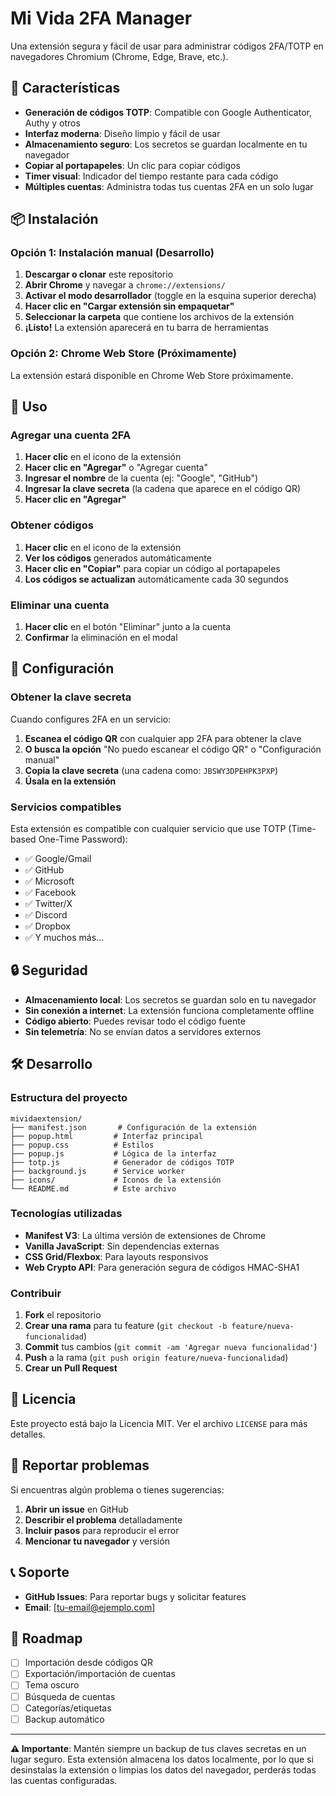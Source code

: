 # Mi Vida 2FA Manager

Una extensión segura y fácil de usar para administrar códigos 2FA/TOTP en navegadores Chromium (Chrome, Edge, Brave, etc.).

## 🔐 Características

- **Generación de códigos TOTP**: Compatible con Google Authenticator, Authy y otros
- **Interfaz moderna**: Diseño limpio y fácil de usar
- **Almacenamiento seguro**: Los secretos se guardan localmente en tu navegador
- **Copiar al portapapeles**: Un clic para copiar códigos
- **Timer visual**: Indicador del tiempo restante para cada código
- **Múltiples cuentas**: Administra todas tus cuentas 2FA en un solo lugar

## 📦 Instalación

### Opción 1: Instalación manual (Desarrollo)

1. **Descargar o clonar** este repositorio
2. **Abrir Chrome** y navegar a `chrome://extensions/`
3. **Activar el modo desarrollador** (toggle en la esquina superior derecha)
4. **Hacer clic en "Cargar extensión sin empaquetar"**
5. **Seleccionar la carpeta** que contiene los archivos de la extensión
6. **¡Listo!** La extensión aparecerá en tu barra de herramientas

### Opción 2: Chrome Web Store (Próximamente)

La extensión estará disponible en Chrome Web Store próximamente.

## 🚀 Uso

### Agregar una cuenta 2FA

1. **Hacer clic** en el icono de la extensión
2. **Hacer clic en "Agregar"** o "Agregar cuenta"
3. **Ingresar el nombre** de la cuenta (ej: "Google", "GitHub")
4. **Ingresar la clave secreta** (la cadena que aparece en el código QR)
5. **Hacer clic en "Agregar"**

### Obtener códigos

1. **Hacer clic** en el icono de la extensión
2. **Ver los códigos** generados automáticamente
3. **Hacer clic en "Copiar"** para copiar un código al portapapeles
4. **Los códigos se actualizan** automáticamente cada 30 segundos

### Eliminar una cuenta

1. **Hacer clic** en el botón "Eliminar" junto a la cuenta
2. **Confirmar** la eliminación en el modal

## 🔧 Configuración

### Obtener la clave secreta

Cuando configures 2FA en un servicio:

1. **Escanea el código QR** con cualquier app 2FA para obtener la clave
2. **O busca la opción** "No puedo escanear el código QR" o "Configuración manual"
3. **Copia la clave secreta** (una cadena como: `JBSWY3DPEHPK3PXP`)
4. **Úsala en la extensión**

### Servicios compatibles

Esta extensión es compatible con cualquier servicio que use TOTP (Time-based One-Time Password):

- ✅ Google/Gmail
- ✅ GitHub
- ✅ Microsoft
- ✅ Facebook
- ✅ Twitter/X
- ✅ Discord
- ✅ Dropbox
- ✅ Y muchos más...

## 🔒 Seguridad

- **Almacenamiento local**: Los secretos se guardan solo en tu navegador
- **Sin conexión a internet**: La extensión funciona completamente offline
- **Código abierto**: Puedes revisar todo el código fuente
- **Sin telemetría**: No se envían datos a servidores externos

## 🛠️ Desarrollo

### Estructura del proyecto

```
mividaextension/
├── manifest.json       # Configuración de la extensión
├── popup.html         # Interfaz principal
├── popup.css          # Estilos
├── popup.js           # Lógica de la interfaz
├── totp.js            # Generador de códigos TOTP
├── background.js      # Service worker
├── icons/             # Iconos de la extensión
└── README.md          # Este archivo
```

### Tecnologías utilizadas

- **Manifest V3**: La última versión de extensiones de Chrome
- **Vanilla JavaScript**: Sin dependencias externas
- **CSS Grid/Flexbox**: Para layouts responsivos
- **Web Crypto API**: Para generación segura de códigos HMAC-SHA1

### Contribuir

1. **Fork** el repositorio
2. **Crear una rama** para tu feature (`git checkout -b feature/nueva-funcionalidad`)
3. **Commit** tus cambios (`git commit -am 'Agregar nueva funcionalidad'`)
4. **Push** a la rama (`git push origin feature/nueva-funcionalidad`)
5. **Crear un Pull Request**

## 📝 Licencia

Este proyecto está bajo la Licencia MIT. Ver el archivo `LICENSE` para más detalles.

## 🐛 Reportar problemas

Si encuentras algún problema o tienes sugerencias:

1. **Abrir un issue** en GitHub
2. **Describir el problema** detalladamente
3. **Incluir pasos** para reproducir el error
4. **Mencionar tu navegador** y versión

## 📞 Soporte

- **GitHub Issues**: Para reportar bugs y solicitar features
- **Email**: [tu-email@ejemplo.com]

## 🎯 Roadmap

- [ ] Importación desde códigos QR
- [ ] Exportación/importación de cuentas
- [ ] Tema oscuro
- [ ] Búsqueda de cuentas
- [ ] Categorías/etiquetas
- [ ] Backup automático

---

**⚠️ Importante**: Mantén siempre un backup de tus claves secretas en un lugar seguro. Esta extensión almacena los datos localmente, por lo que si desinstalas la extensión o limpias los datos del navegador, perderás todas las cuentas configuradas.

